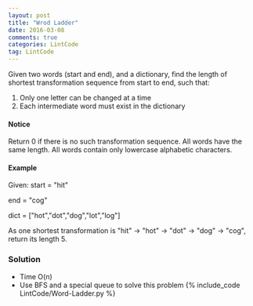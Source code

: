 ```yaml
---
layout: post
title: "Wrod Ladder"
date: 2016-03-08
comments: true
categories: LintCode
tag: LintCode 
---
```


Given two words (start and end), and a dictionary, find the length of shortest transformation sequence from start to end, such that:

1. Only one letter can be changed at a time
2. Each intermediate word must exist in the dictionary
 

#### Notice

Return 0 if there is no such transformation sequence.
All words have the same length.
All words contain only lowercase alphabetic characters.

#### Example
Given:
start = "hit"

end = "cog"

dict = ["hot","dot","dog","lot","log"]

As one shortest transformation is "hit" -> "hot" -> "dot" -> "dog" -> "cog",
return its length 5.

<!--more-->
### Solution

* Time O(n)
* Use BFS and a special queue to solve this problem
{% include_code LintCode/Word-Ladder.py %}
